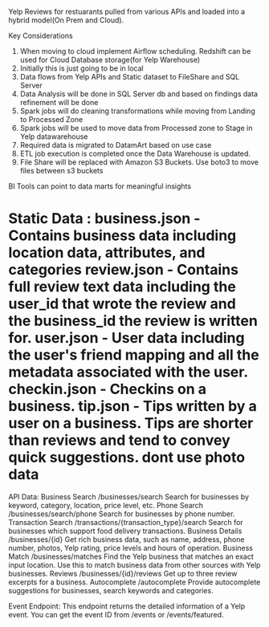 Yelp Reviews for restuarants pulled from various APIs and loaded into a hybrid model(On Prem and Cloud).

Key Considerations
1) When moving to cloud implement Airflow scheduling. Redshift can be used for Cloud Database storage(for Yelp Warehouse)
2) Initially this is just going to be in local
3) Data flows from Yelp APIs and Static dataset to FileShare and SQL Server
4) Data Analysis will be done in SQL Server db and based on findings data refinement will be done 
5) Spark jobs will do cleaning transformations while moving from Landing to Processed Zone
6) Spark jobs will be used to move data from Processed zone to Stage in Yelp datawarehouse 
7) Required data is migrated to DatamArt based on use case
8) ETL job execution is completed once the Data Warehouse is updated.
9) File Share will be replaced with Amazon S3 Buckets. Use boto3 to move files between s3 buckets
 
BI Tools can point to data marts for meaningful insights

Static Data :
business.json - Contains business data including location data, attributes, and categories
review.json - Contains full review text data including the user_id that wrote the review and the business_id the review is written for.
user.json - User data including the user's friend mapping and all the metadata associated with the user.
checkin.json - Checkins on a business.
tip.json - Tips written by a user on a business. Tips are shorter than reviews and tend to convey quick suggestions.
dont use photo data 
=================================================================================
API Data:
Business Search	/businesses/search	Search for businesses by keyword, category, location, price level, etc.
Phone Search	/businesses/search/phone	Search for businesses by phone number.
Transaction Search	/transactions/{transaction_type}/search	Search for businesses which support food delivery transactions.
Business Details	/businesses/{id}	Get rich business data, such as name, address, phone number, photos, Yelp rating, price levels and hours of operation.
Business Match	/businesses/matches	Find the Yelp business that matches an exact input location. Use this to match business data from other sources with Yelp businesses.
Reviews	/businesses/{id}/reviews	Get up to three review excerpts for a business.
Autocomplete	/autocomplete	Provide autocomplete suggestions for businesses, search keywords and categories.

Event Endpoint: This endpoint returns the detailed information of a Yelp event. You can get the event ID from /events or /events/featured.
